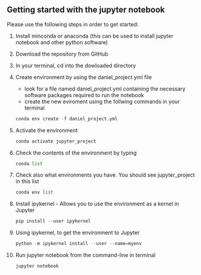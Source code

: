 ## Getting started with the jupyter notebook

Please use the following steps in order to get started:

1. Install minconda or anaconda (this can be used to install jupyter notebook and other python software)

2. Download the repository from GitHub

3. In your terminal, cd into the dowloaded directory

4. Create environment by using the daniel_project.yml file

    - look for a file named daniel_project.yml containing the necessary software packages required to run the notebook
    - create the new eviroment using the follwing commands in your terminal

    ```.py
    conda env create -f daniel_project.yml
    ```
5. Activate the environment

    ```.py
    conda activate jupyter_project
    ```
6. Check the contents of the environment by typing

    ```.py
    conda list
    ```

7. Check also what environments you have. You should see jupyter_project in this list

    ```.py
    conda env list
    ```
8. Install ipykernel - Allows you to use the environment as a kernel in Jupyter

    ```.py
    pip install --user ipykernel
    ```


9. Using ipykernel, to get the environment to Jupyter

    ```.py
    python -m ipykernel install --user --name=myenv
    ```

10. Run jupyter notebook from the command-line in terminal

    ```.py
    jupyter notebook
    ```
